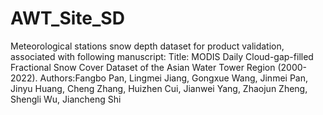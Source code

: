 # AWT_Site_SD
Meteorological stations snow depth dataset for product validation, associated with following manuscript: Title: MODIS Daily Cloud-gap-filled Fractional Snow Cover Dataset of the Asian Water Tower Region (2000-2022). Authors:Fangbo Pan, Lingmei Jiang, Gongxue Wang, Jinmei Pan, Jinyu Huang, Cheng Zhang, Huizhen Cui, Jianwei Yang, Zhaojun Zheng, Shengli Wu, Jiancheng Shi
